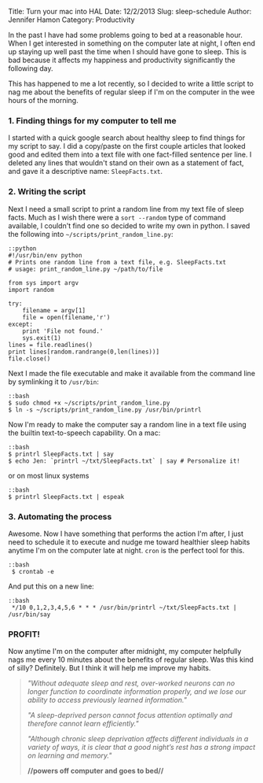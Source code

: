 Title: Turn your mac into HAL 
Date: 12/2/2013 
Slug: sleep-schedule
Author: Jennifer Hamon 
Category: Productivity

In the past I have had some problems going to bed at a reasonable hour.  When I get interested in something on the computer late at night, I often end up staying up well past the time when I should have gone to sleep.  This is bad because it affects my happiness and productivity significantly the following day.

This has happened to me a lot recently, so I decided to write a little script to nag me about the benefits of regular sleep if I'm on the computer in the wee hours of the morning.

### 1. Finding things for my computer to tell me

I started with a quick google search about healthy sleep to find things for my script to say.  I did a copy/paste on the first couple articles that looked good and edited them into a text file with one fact-filled sentence per line.  I deleted any lines that wouldn't stand on their own as a statement of fact, and gave it a descriptive name: `SleepFacts.txt`.

### 2. Writing the script

Next I need a small script to print a random line from my text file of sleep facts.  Much as I wish there were a `sort --random` type of command available, I couldn't find one so decided to write my own in python.  I saved the following into `~/scripts/print_random_line.py`:

	::python
	#!/usr/bin/env python
	# Prints one random line from a text file, e.g. SleepFacts.txt
	# usage: print_random_line.py ~/path/to/file

	from sys import argv
	import random

	try:
		filename = argv[1]
		file = open(filename,'r')
	except:
		print 'File not found.'
		sys.exit(1)
	lines = file.readlines()
	print lines[random.randrange(0,len(lines))]
	file.close()

Next I made the file executable and make it available from the command line by symlinking it to `/usr/bin`:

	::bash
	$ sudo chmod +x ~/scripts/print_random_line.py
	$ ln -s ~/scripts/print_random_line.py /usr/bin/printrl

Now I'm ready to make the computer say a random line in a text file using the builtin text-to-speech capability.  On a mac:
	
	::bash
	$ printrl SleepFacts.txt | say
	$ echo Jen: `printrl ~/txt/SleepFacts.txt` | say # Personalize it!

or on most linux systems

	::bash
	$ printrl SleepFacts.txt | espeak


### 3. Automating the process

Awesome.  Now I have something that performs the action I'm after, I just need to schedule it to execute and nudge me toward healthier sleep habits anytime I'm on the computer late at night.  `cron` is the perfect tool for this.

	::bash
     $ crontab -e 

And put this on a new line:

	::bash
     */10 0,1,2,3,4,5,6 * * * /usr/bin/printrl ~/txt/SleepFacts.txt | /usr/bin/say


### PROFIT! 

Now anytime I'm on the computer after midnight, my computer helpfully nags me every 10 minutes about the benefits of regular sleep.  Was this kind of silly?  Definitely.  But I think it will help me improve my habits.

> *"Without adequate sleep and rest, over-worked neurons can no longer function to coordinate information properly, and we lose our ability to access previously learned information."*
>
> *"A sleep-deprived person cannot focus attention optimally and therefore cannot learn efficiently."*
>
> *"Although chronic sleep deprivation affects different individuals in a variety of ways, it is clear that a good night’s rest has a strong impact on learning and memory."*
>
> **//powers off computer and goes to bed//**